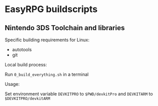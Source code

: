 # EasyRPG buildscripts

## Nintendo 3DS Toolchain and libraries

Specific building requirements for Linux:

 - autotools
 - git

Local build process:

Run `0_build_everything.sh` in a terminal

Usage:

Set environment variable `DEVKITPRO` to `$PWD/devkitPro`
and `DEVKITARM` to `$DEVKITPRO/devkitARM`
